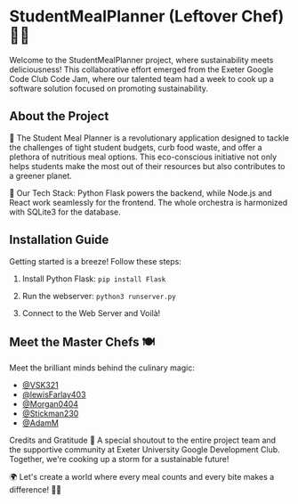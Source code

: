# StudentMealPlanner (Leftover Chef) 🍲✨

Welcome to the StudentMealPlanner project, where sustainability meets deliciousness! This collaborative effort emerged from the Exeter Google Code Club Code Jam, where our talented team had a week to cook up a software solution focused on promoting sustainability.

## About the Project

🌱 The Student Meal Planner is a revolutionary application designed to tackle the challenges of tight student budgets, curb food waste, and offer a plethora of nutritious meal options. This eco-conscious initiative not only helps students make the most out of their resources but also contributes to a greener planet.

🚀 Our Tech Stack: Python Flask powers the backend, while Node.js and React work seamlessly for the frontend. The whole orchestra is harmonized with SQLite3 for the database.

## Installation Guide

Getting started is a breeze! Follow these steps:

1. Install Python Flask:
```pip install Flask```

2. Run the webserver:
```python3 runserver.py```

3. Connect to the Web Server and Voilà!

   
## Meet the Master Chefs 🍽️

Meet the brilliant minds behind the culinary magic:

- [@VSK321](https://github.com/VSK321)
- [@lewisFarlay403](https://github.com/lewisFarley403)
- [@Morgan0404](https://github.com/Morgan0404)
- [@Stickman230](https://github.com/Stickman230)
- [@AdamM](link-to-profile)


Credits and Gratitude 🙌
A special shoutout to the entire project team and the supportive community at Exeter University Google Development Club. Together, we're cooking up a storm for a sustainable future!

🌍 Let's create a world where every meal counts and every bite makes a difference! 🌿✨

